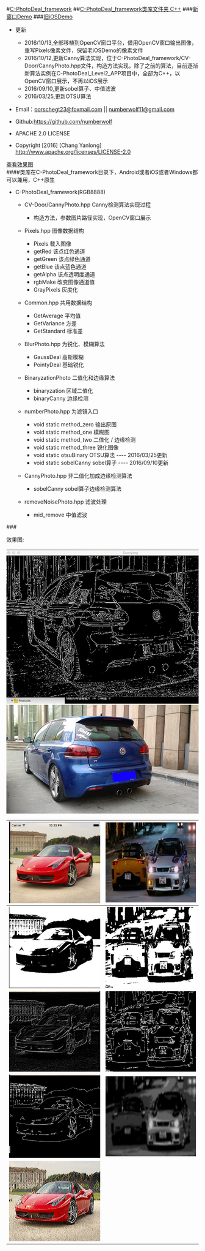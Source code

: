 #<a href="#user-content-pic" >C-PhotoDeal_framework</a>
##[C-PhotoDeal_framework类库文件夹 C++](C-PhotoDeal_framework)
###[新窗口Demo](C-PhotoDeal_level2_APP)
###[旧iOSDemo](cameraDeal)
* 更新  
    * 2016/10/13,全部移植到OpenCV窗口平台，借用OpenCV窗口输出图像，重写Pixels像素文件，保留老iOSDemo的像素文件
    * 2016/10/12,更新Canny算法实现，位于C-PhotoDeal_framework/CV-Door/CannyPhoto.hpp文件，构造方法实现，除了之前的算法，目前逐渐新算法实例在C-PhotoDeal_Level2_APP项目中，全部为C++，以OpenCV窗口展示，不再以iOS展示
    * 2016/09/10,更新sobel算子、中值滤波
    * 2016/03/25,更新OTSU算法 
       
* Email：porschegt23@foxmail.com || numberwolf11@gmail.com       
* Github:https://github.com/numberwolf       
* APACHE 2.0 LICENSE       
* Copyright [2016] [Chang Yanlong]                     
http://www.apache.org/licenses/LICENSE-2.0   

<a href="#user-content-pic">查看效果图</a>          
####类库在C-PhotoDeal_framework目录下，Android或者iOS或者Windows都可以兼用，C++原生  
* C-PhotoDeal_framework(RGB8888)    
    * CV-Door/CannyPhoto.hpp Canny检测算法实现过程
        * 构造方法，参数图片路径实现，OpenCV窗口展示
    * Pixels.hpp 图像数据结构      
        * Pixels 载入图像
        * getRed 该点红色通道
        * getGreen 该点绿色通道
        * getBlue 该点蓝色通道
        * getAlpha 该点透明度通道
        * rgbMake 改变图像通道值
        * GrayPixels 灰度化

    * Common.hpp 共用数据结构    
        * GetAverage 平均值
        * GetVariance 方差
        * GetStandard 标准差

    * BlurPhoto.hpp 为锐化、模糊算法       
        * GaussDeal 高斯模糊
        * PointyDeal 基础锐化

    * BinaryzationPhoto 二值化和边缘算法       
        * binaryzation 区域二值化
        * binaryCanny 边缘检测

    * numberPhoto.hpp 为滤镜入口       
        * void static method_zero 输出原图
        * void static method_one 模糊图
        * void static method_two 二值化 / 边缘检测
        * void static method_three 锐化图像
        * void static otsuBinary OTSU算法 ---- 2016/03/25更新
        * void static sobelCanny sobel算子 ---- 2016/09/10更新

    * CannyPhoto.hpp 非二值化加成边缘检测算法
        * sobelCanny sobel算子边缘检测算法

    * removeNoisePhoto.hpp 滤波处理
        * mid_remove 中值滤波

                  
                  
###<div name="div" id="user-content-pic" >效果图:</div>                
<img src="Demo_img/canny1.jpg" />           
<img src="Demo_img/1.jpg" />                  

<img src="Demo_img/ferrari_yuantu.png" /> | <img src="Demo_img/gtr_yuantu.png" />    
------|------ 
<img src="Demo_img/otsu_ferrari458.png" /> | <img src="Demo_img/binaryCut_gtr.png" />          
<img src="Demo_img/sobel_ferrari458.png" /> | <img src="Demo_img/canByBinCut_gtr.png" />            
<img src="Demo_img/otsyCanny_ferrary458.png" /> | <img src="Demo_img/gtr_gauss.png" />              
<img src="Demo_img/pointy_ferrari458.png" /> |                




